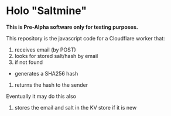 # Holo "Saltmine"

**This is Pre-Alpha software only for testing purposes.**

This repository is the javascript code for a Cloudflare worker that:

1. receives email (by POST)
1. looks for stored salt/hash by email
1. if not found
  * generates a SHA256 hash
1. returns the hash to the sender

Eventually it may do this also

1. stores the email and salt in the KV store if it is new

